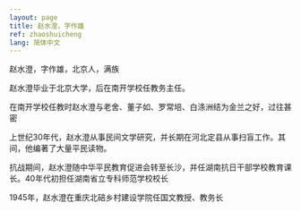 ```yaml
---
layout: page
title: 赵水澄，字作雄
ref: zhaoshuicheng
lang: 简体中文
---
```


赵水澄，字作雄，北京人，满族

赵水澄毕业于北京大学，后在南开学校任教务主任。

在南开学校任教时赵水澄与老舍、董子如、罗常培、白涤洲结为金兰之好，过往甚密

上世纪30年代，赵水澄从事民间文学研究，并长期在河北定县从事扫盲工作。其间，他编著了大量平民读物。

抗战期间，赵水澄随中华平民教育促进会转至长沙，并任湖南抗日干部学校教育课长。40年代初担任湖南省立专科师范学校校长

1945年，赵水澄在重庆北碚乡村建设学院任国文教授、教务长
